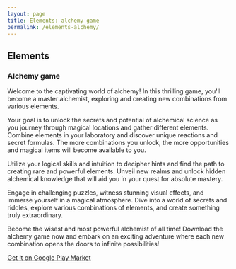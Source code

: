 ```yaml
---
layout: page
title: Elements: alchemy game
permalink: /elements-alchemy/
---
```


## Elements

### Alchemy game

Welcome to the captivating world of alchemy! In this thrilling game, you'll become a master alchemist, exploring and creating new combinations from various elements.

Your goal is to unlock the secrets and potential of alchemical science as you journey through magical locations and gather different elements. Combine elements in your laboratory and discover unique reactions and secret formulas. The more combinations you unlock, the more opportunities and magical items will become available to you.

Utilize your logical skills and intuition to decipher hints and find the path to creating rare and powerful elements. Unveil new realms and unlock hidden alchemical knowledge that will aid you in your quest for absolute mastery.

Engage in challenging puzzles, witness stunning visual effects, and immerse yourself in a magical atmosphere. Dive into a world of secrets and riddles, explore various combinations of elements, and create something truly extraordinary.

Become the wisest and most powerful alchemist of all time! Download the alchemy game now and embark on an exciting adventure where each new combination opens the doors to infinite possibilities!

[Get it on Google Play Market](https://play.google.com/store/apps/details?id=one.allme.elements)
